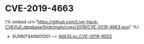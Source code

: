 # CVE-2019-4663
{% embed url="https://github.com/Live-Hack-CVE/full_database/blob/main/cves/2019/CVE-2019-4663.json" %}

* SUNNYSAINI01001 ~> [46635.py_CVE-2019-9053](https://www.alice-snow.ru/2019/database/cve-2019-4663/46635.py_cve-2019-9053-sunnysaini01001)